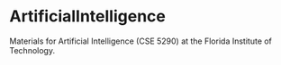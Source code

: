 # ArtificialIntelligence
Materials for Artificial Intelligence (CSE 5290) at the Florida Institute of Technology.
